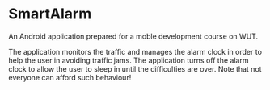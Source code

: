 SmartAlarm
==========

An Android application prepared for a moble development course on WUT.

The application monitors the traffic and manages the alarm clock in order to
help the user in avoiding traffic jams. The application turns off the alarm
clock to allow the user to sleep in until the difficulties are over. Note
that not everyone can afford such behaviour!
